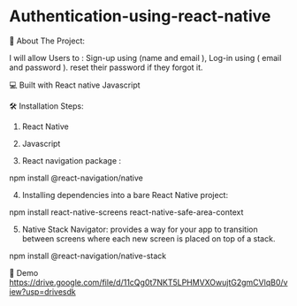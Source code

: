 # Authentication-using-react-native


🧐 About The Project:

I will allow Users to :
Sign-up using (name and email ),
Log-in using ( email and password ).
reset their password if they forgot it.


💻 Built with
React native
Javascript

🛠️ Installation Steps:
1. React Native

2. Javascript

3. React navigation package :

npm install @react-navigation/native

4. Installing dependencies into a bare React Native project:

npm install react-native-screens react-native-safe-area-context

5. Native Stack Navigator: provides a way for your app to transition between screens where each new screen is placed on top of a stack.

npm install @react-navigation/native-stack


🚀 Demo
https://drive.google.com/file/d/11cQg0t7NKT5LPHMVXOwujtG2gmCVlqB0/view?usp=drivesdk
